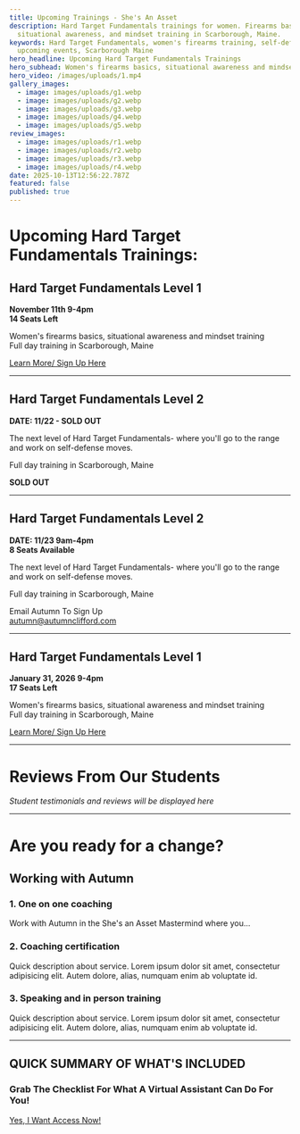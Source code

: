 ```yaml
---
title: Upcoming Trainings - She's An Asset
description: Hard Target Fundamentals trainings for women. Firearms basics,
  situational awareness, and mindset training in Scarborough, Maine.
keywords: Hard Target Fundamentals, women's firearms training, self-defense,
  upcoming events, Scarborough Maine
hero_headline: Upcoming Hard Target Fundamentals Trainings
hero_subhead: Women's firearms basics, situational awareness and mindset training
hero_video: /images/uploads/1.mp4
gallery_images:
  - image: images/uploads/g1.webp
  - image: images/uploads/g2.webp
  - image: images/uploads/g3.webp
  - image: images/uploads/g4.webp
  - image: images/uploads/g5.webp
review_images:
  - image: images/uploads/r1.webp
  - image: images/uploads/r2.webp
  - image: images/uploads/r3.webp
  - image: images/uploads/r4.webp
date: 2025-10-13T12:56:22.787Z
featured: false
published: true
---
```


# Upcoming Hard Target Fundamentals Trainings:

## Hard Target Fundamentals Level 1
**November 11th 9-4pm**  
**14 Seats Left**

Women's firearms basics, situational awareness and mindset training  
Full day training in Scarborough, Maine

[Learn More/ Sign Up Here](mailto:autumn@autumnclifford.com?subject=Hard%20Target%20Level%201%20-%20November%2011)

---

## Hard Target Fundamentals Level 2
**DATE: 11/22 - SOLD OUT**

The next level of Hard Target Fundamentals- where you'll go to the range and work on self-defense moves.

Full day training in Scarborough, Maine

**SOLD OUT**

---

## Hard Target Fundamentals Level 2
**DATE: 11/23 9am-4pm**  
**8 Seats Available**

The next level of Hard Target Fundamentals- where you'll go to the range and work on self-defense moves.

Full day training in Scarborough, Maine

Email Autumn To Sign Up  
autumn@autumnclifford.com

---

## Hard Target Fundamentals Level 1
**January 31, 2026 9-4pm**  
**17 Seats Left**

Women's firearms basics, situational awareness and mindset training  
Full day training in Scarborough, Maine

[Learn More/ Sign Up Here](mailto:autumn@autumnclifford.com?subject=Hard%20Target%20Level%201%20-%20January%2031)

---

# Reviews From Our Students

*Student testimonials and reviews will be displayed here*

---

# Are you ready for a change?

## Working with Autumn

### 1. One on one coaching
Work with Autumn in the She's an Asset Mastermind where you...

### 2. Coaching certification
Quick description about service. Lorem ipsum dolor sit amet, consectetur adipisicing elit. Autem dolore, alias, numquam enim ab voluptate id.

### 3. Speaking and in person training
Quick description about service. Lorem ipsum dolor sit amet, consectetur adipisicing elit. Autem dolore, alias, numquam enim ab voluptate id.

---

## QUICK SUMMARY OF WHAT'S INCLUDED

### Grab The Checklist For What A Virtual Assistant Can Do For You!

[Yes, I Want Access Now!](mailto:autumn@autumnclifford.com?subject=Request%20Checklist)
